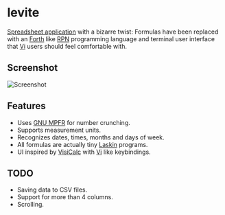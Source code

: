 # levite

[Spreadsheet application] with a bizarre twist: Formulas have been replaced
with an [Forth] like [RPN] programming language and terminal user interface
that [Vi] users should feel comfortable with.

[Spreadsheet application]: https://en.wikipedia.org/wiki/Spreadsheet
[Forth]: https://en.wikipedia.org/wiki/Forth_(programming_language)
[RPN]: https://en.wikipedia.org/wiki/Reverse_Polish_notation

## Screenshot

![Screenshot](https://raw.github.com/RauliL/levite/main/screenshot.png)

## Features

- Uses [GNU MPFR] for number crunching.
- Supports measurement units.
- Recognizes dates, times, months and days of week.
- All formulas are actually tiny [Laskin] programs.
- UI inspired by [VisiCalc] with [Vi] like keybindings.

[GNU MPFR]: https://en.wikipedia.org/wiki/GNU_MPFR
[Laskin]: https://github.com/RauliL/laskin
[VisiCalc]: https://en.wikipedia.org/wiki/VisiCalc
[Vi]: https://en.wikipedia.org/wiki/Vi_(text_editor)

## TODO

- Saving data to CSV files.
- Support for more than 4 columns.
- Scrolling.

